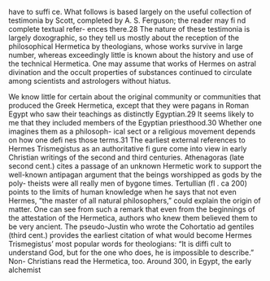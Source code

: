 have to suffi ce. What follows is based largely on the useful collection of testimonia  by Scott, completed by A. S. Ferguson; the reader may fi nd complete textual refer- ences there.28 The nature of these testimonia is largely doxographic, so they tell us  mostly about the reception of the philosophical Hermetica by theologians, whose works survive in large number, whereas exceedingly little is known about the history and use of the technical Hermetica. One may assume that works of Hermes on astral divination and the occult properties of substances continued to circulate among scientists and astrologers without hiatus.

We know little for certain about the original community or communities that produced the Greek Hermetica, except that they were pagans in Roman Egypt who saw their teachings as distinctly Egyptian.29 It seems likely to me that they included  members of the Egyptian priesthood.30 Whether one imagines them as a philosoph- ical sect or a religious movement depends on how one defi nes those terms.31 The  earliest external references to Hermes Trismegistus as an authoritative fi gure come into view in early Christian writings of the second and third centuries. Athenagoras (late second cent.) cites a passage of an unknown Hermetic work to support the  well-known antipagan argument that the beings worshipped as gods by the poly- theists were all really men of bygone times. Tertullian (fl . ca 200) points to the limits  of human knowledge when he says that not even Hermes, “the master of all natural philosophers,” could explain the origin of matter. One can see from such a remark that even from the beginnings of the attestation of the Hermetica, authors who knew them believed them to be very ancient. The pseudo-Justin who wrote the Cohortatio ad gentiles (third cent.) provides the earliest citation of what would become Hermes Trismegistus’ most popular words for theologians: “It is diffi cult to  understand God, but for the one who does, he is impossible to describe.” Non- Christians read the Hermetica, too. Around 300, in Egypt, the early alchemist
